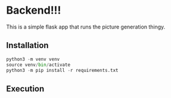 # Backend!!!

This is a simple flask app that runs the picture generation thingy.

## Installation

```python
python3 -m venv venv
source venv/bin/activate
python3 -m pip install -r requirements.txt
```

## Execution
